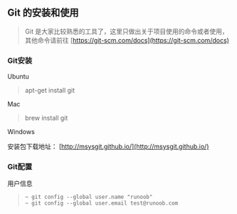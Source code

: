 ## Git 的安装和使用

> Git 是大家比较熟悉的工具了，这里只做出关于项目使用的命令或者使用，其他命令请前往 [https://git-scm.com/docs](https://git-scm.com/docs)

### Git安装

Ubuntu

> apt-get install git

Mac

> brew install git

Windows

安装包下载地址： [http://msysgit.github.io/](http://msysgit.github.io/)

### Git配置

用户信息

> ```
> ~ git config --global user.name "runoob"
> ~ git config --global user.email test@runoob.com
> ```

>



